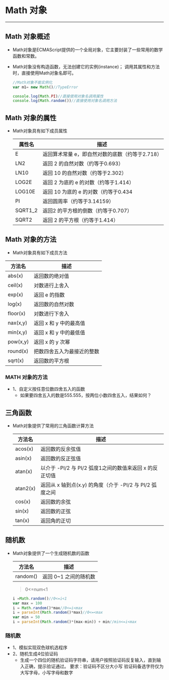 # Math 对象

---

## Math 对象概述

  * Math对象是ECMAScript提供的一个全局对象，它主要封装了一些常用的数学函数和常数。

  * Math对象没有构造函数，无法创建它的实例(instance)； 调用其属性和方法时，直接使用Math对象名即可。

    ```js
    //Math对象不能实例化
    var m1= new Math()//TypeError

    console.log(Math.PI)//直接使用对象名调用属性
    console.log(Math.random())//直接使用对象名调用方法
    ```
  
## Math 对象的属性

  * Math对象具有如下成员属性

    | 属性名  | 描述                                            |
    | ------- | ----------------------------------------------- |
    | E       | 返回算术常量 e，即自然对数的底数（约等于2.718） |
    | LN2     | 返回 2 的自然对数（约等于0.693）                |
    | LN10    | 返回 10 的自然对数（约等于2.302）               |
    | LOG2E   | 返回 2 为底的 e 的对数（约等于1.414）           |
    | LOG10E  | 返回 10 为底的 e 的对数（约等于0.434            |
    | PI      | 返回圆周率（约等于3.14159）                     |
    | SQRT1_2 | 返回2 的平方根的倒数（约等于0.707）             |
    | SQRT2   | 返回 2 的平方根（约等于1.414）                  |

## Math 对象的方法

  * Math对象具有如下成员方法

| 方法名   | 描述                       |
| -------- | -------------------------- |
| abs(x)   | 返回数的绝对值             |
| ceil(x)  | 对数进行上舍入             |
| exp(x)   | 返回 e 的指数              |
| log(x)   | 返回数的自然对数           |
| floor(x) | 对数进行下舍入             |
| nax(x,y) | 返回 x 和 y 中的最高值     |
| min(x,y) | 返回 x 和 y 中的最低值     |
| pow(x,y) | 返回 x 的 y 次幂           |
| round(x) | 把数四舍五入为最接近的整数 |
| sqrt(x)  | 返回数的平方根             |

### MATH 对象的方法

  * 1、自定义按任意位数四舍五入的函数
    * 如果要四舍五入的数是555.555，按两位小数四舍五入，结果如何？

## 三角函数

  * Math对象提供了常用的三角函数计算方法

    | 方法名   | 描述                                                     |
    | -------- | -------------------------------------------------------- |
    | acos(x)  | 返回数的反余弦值                                         |
    | asin(x)  | 返回数的反正弦值                                         |
    | atan(x)  | 以介于 -PI/2 与 PI/2 弧度1之间的数值来返回 x 的反正切值  |
    | atan2(x) | 返回从 x 轴到点(x.y) 的角度（介于 -PI/2 与 PI/2 弧度之间 |
    | cos(x)   | 返回数的余弦                                             |
    | sin(x)   | 返回数的正弦                                             |
    | tan(x)   | 返回角的正切                                             |

## 随机数

  * Math对象提供了一个生成随机数的函数

    | 方法名   | 描述                  |
    | -------- | --------------------- |
    | random() | 返回 0~1 之间的随机数 |

      >0<=num<1

      ```js
      i =Math.random()//0<=i<1
      var max = 100
      i = Math.random()*max//0<=i<max
      i = parseInt(Math.random()*max)//0<=<max
      var min = 50
      i = parseInt(Math.random()*(max-min)) + min//min<=i<max
      ```

### 随机数

  * 1、模拟实现双色球机选程序
  * 2、随机生成4位验证码
    * 生成一个四位的随机验证码字符串，请用户按照验证码反复输入，直到输入正确，提示验证通过。
    要求：验证码不区分大小写
      验证码备选字符仅为大写字母，小写字母和数字
